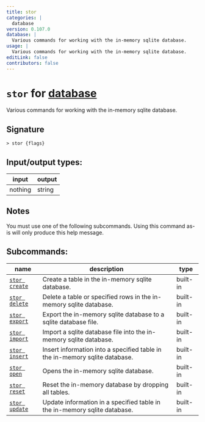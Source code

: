 ```yaml
---
title: stor
categories: |
  database
version: 0.107.0
database: |
  Various commands for working with the in-memory sqlite database.
usage: |
  Various commands for working with the in-memory sqlite database.
editLink: false
contributors: false
---
```

<!-- This file is automatically generated. Please edit the command in https://github.com/nushell/nushell instead. -->

# `stor` for [database](/commands/categories/database.md)

<div class='command-title'>Various commands for working with the in-memory sqlite database.</div>

## Signature

```> stor {flags} ```


## Input/output types:

| input   | output |
| ------- | ------ |
| nothing | string |
## Notes
You must use one of the following subcommands. Using this command as-is will only produce this help message.

## Subcommands:

| name                                           | description                                                                 | type     |
| ---------------------------------------------- | --------------------------------------------------------------------------- | -------- |
| [`stor create`](/commands/docs/stor_create.md) | Create a table in the in-memory sqlite database.                            | built-in |
| [`stor delete`](/commands/docs/stor_delete.md) | Delete a table or specified rows in the in-memory sqlite database.          | built-in |
| [`stor export`](/commands/docs/stor_export.md) | Export the in-memory sqlite database to a sqlite database file.             | built-in |
| [`stor import`](/commands/docs/stor_import.md) | Import a sqlite database file into the in-memory sqlite database.           | built-in |
| [`stor insert`](/commands/docs/stor_insert.md) | Insert information into a specified table in the in-memory sqlite database. | built-in |
| [`stor open`](/commands/docs/stor_open.md)     | Opens the in-memory sqlite database.                                        | built-in |
| [`stor reset`](/commands/docs/stor_reset.md)   | Reset the in-memory database by dropping all tables.                        | built-in |
| [`stor update`](/commands/docs/stor_update.md) | Update information in a specified table in the in-memory sqlite database.   | built-in |